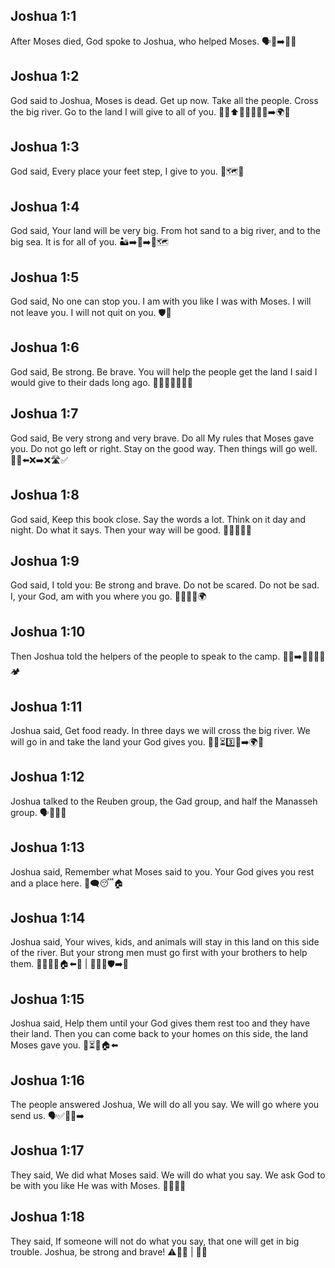 ## Joshua 1:1
After Moses died, God spoke to Joshua, who helped Moses. 🗣️🧔➡️🧍‍♂️
## Joshua 1:2
God said to Joshua, Moses is dead. Get up now. Take all the people. Cross the big river. Go to the land I will give to all of you. 🧍‍♂️⬆️👨‍👩‍👧‍👦🌊➡️🌍🎁
## Joshua 1:3
God said, Every place your feet step, I give to you. 👣🗺️🎁
## Joshua 1:4
God said, Your land will be very big. From hot sand to a big river, and to the big sea. It is for all of you. 🏜️➡️🌊➡️🌊🗺️
## Joshua 1:5
God said, No one can stop you. I am with you like I was with Moses. I will not leave you. I will not quit on you. 🛡️🤝
## Joshua 1:6
God said, Be strong. Be brave. You will help the people get the land I said I would give to their dads long ago. 💪🦁👨‍👩‍👧‍👦🏡
## Joshua 1:7
God said, Be very strong and very brave. Do all My rules that Moses gave you. Do not go left or right. Stay on the good way. Then things will go well. 💪💪⬅️❌➡️❌🛣️✅
## Joshua 1:8
God said, Keep this book close. Say the words a lot. Think on it day and night. Do what it says. Then your way will be good. 📖👄🌞🌙✅
## Joshua 1:9
God said, I told you: Be strong and brave. Do not be scared. Do not be sad. I, your God, am with you where you go. 💪😊🚶‍♂️🌍
## Joshua 1:10
Then Joshua told the helpers of the people to speak to the camp. 🧍‍♂️➡️🧑‍🤝‍🧑📣🏕️
## Joshua 1:11
Joshua said, Get food ready. In three days we will cross the big river. We will go in and take the land your God gives you. 🍞🥖⏳3️⃣🌊➡️🌍🎁
## Joshua 1:12
Joshua talked to the Reuben group, the Gad group, and half the Manasseh group. 🗣️👥👥👥
## Joshua 1:13
Joshua said, Remember what Moses said to you. Your God gives you rest and a place here. 🧠🗨️😴🏠
## Joshua 1:14
Joshua said, Your wives, kids, and animals will stay in this land on this side of the river. But your strong men must go first with your brothers to help them. 👩‍👧‍👦🐄🏠⬅️🌊 | 🧑‍🤝‍🧑🛡️➡️🤝
## Joshua 1:15
Joshua said, Help them until your God gives them rest too and they have their land. Then you can come back to your homes on this side, the land Moses gave you. 🤝⏳😴🏠⬅️
## Joshua 1:16
The people answered Joshua, We will do all you say. We will go where you send us. 🗣️✅🚶‍♂️➡️
## Joshua 1:17
They said, We did what Moses said. We will do what you say. We ask God to be with you like He was with Moses. 🙋‍♂️✅🙏
## Joshua 1:18
They said, If someone will not do what you say, that one will get in big trouble. Joshua, be strong and brave! ⚠️🚫😠 | 💪🦁
